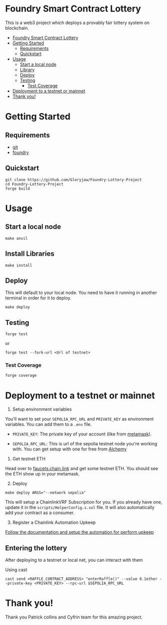 

# Foundry Smart Contract Lottery

This is a web3 project which deploys a provably fair lottery system on blockchain. 



- [Foundry Smart Contract Lottery](#foundry-smart-contract-lottery)
- [Getting Started](#getting-started)
  - [Requirements](#requirements)
  - [Quickstart](#quickstart)
- [Usage](#usage)
  - [Start a local node](#start-a-local-node)
  - [Library](#Install-Libraries)
  - [Deploy](#deploy)
  - [Testing](#testing)
    - [Test Coverage](#test-coverage)
- [Deployment to a testnet or mainnet](#deployment-to-a-testnet-or-mainnet)
- [Thank you!](#thank-you)

# Getting Started

## Requirements

- [git](https://git-scm.com/book/en/v2/Getting-Started-Installing-Git)
- [foundry](https://getfoundry.sh/)


## Quickstart

```
git clone https://github.com/Gloryjaw/Foundry-Lottery-Project
cd Foundry-Lottery-Project
forge build
```



# Usage

## Start a local node

```
make anvil
```

## Install Libraries

```
make install
```

## Deploy

This will default to your local node. You need to have it running in another terminal in order for it to deploy.

```
make deploy
```


## Testing


```
forge test
```

or

```
forge test --fork-url <Url of testnet>
```

### Test Coverage

```
forge coverage
```

# Deployment to a testnet or mainnet

1. Setup environment variables

You'll want to set your `SEPOLIA_RPC_URL` and `PRIVATE_KEY` as environment variables. You can add them to a `.env` file.

- `PRIVATE_KEY`: The private key of your account (like from [metamask](https://metamask.io/)).

- `SEPOLIA_RPC_URL`: This is url of the sepolia testnet node you're working with. You can get setup with one for free from [Alchemy](https://alchemy.com/?a=673c802981)

1. Get testnet ETH

Head over to [faucets.chain.link](https://faucets.chain.link/) and get some testnet ETH. You should see the ETH show up in your metamask.

2. Deploy

```
make deploy ARGS="--network sepolia"
```

This will setup a ChainlinkVRF Subscription for you. If you already have one, update it in the `scripts/HelperConfig.s.sol` file. It will also automatically add your contract as a consumer.

3. Register a Chainlink Automation Upkeep

[Follow the documentation and setup the automation for perform upkeep](https://docs.chain.link/chainlink-automation/compatible-contracts)



## Entering the lottery

After deploying to a testnet or local net, you can interact with them

Using cast

```
cast send <RAFFLE_CONTRACT_ADDRESS> "enterRaffle()" --value 0.1ether --private-key <PRIVATE_KEY> --rpc-url $SEPOLIA_RPC_URL
```



# Thank you!

Thank you Patrick collins and Cyfrin team for this amazing project.
